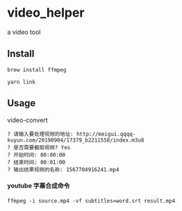 # video_helper
a video tool
## Install

```
brew install ffmpeg

yarn link

```
## Usage

video-convert

```
? 请输入要处理视频的地址: http://meigui.qqqq-kuyun.com/20190904/17379_b2211558/index.m3u8
? 是否需要截取视频? Yes
? 开始时间: 00:00:00
? 结束时间: 00:01:00
? 输出结果视频的名称: 1567704916241.mp4
```
#### youtube 字幕合成命令

```
ffmpeg -i source.mp4 -vf subtitles=word.srt result.mp4
```


